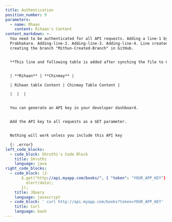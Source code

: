 ```yaml
---
title: Authentication
position_number: 9
parameters:
  - name: Rhaan
    content: Rihaan's Content
content_markdown: >-
  You need to be authenticated for all API requests. Adding a line-1 by Mithun
  Prabhakara. Adding-line-2. Adding-line-3. Adding-line-4. Line created after
  creating the branch "Mithun-Created-Branch" in GitHub.


  **This line and following table is added after synching the file to GitHub.**


  | **Rihaan** | **Chinmay** |

  | Rihaan table Content | Chinmay Table Content |

  |  |  |


  You can generate an API key in your developer dashboard.


  Add the API key to all requests as a GET parameter.


  Nothing will work unless you include this API key

  {: .error}
left_code_blocks:
  - code_block: Shruthi's Code Block
    title: Shruthi
    language: java
right_code_blocks:
  - code_block: |2-
       $.get("http://api.myapp.com/books/", { "token": "YOUR_APP_KEY"}, function(data) {
         alert(data);
       });
    title: JQuery
    language: javascript
  - code_block: ' curl http://api.myapp.com/books?token=YOUR_APP_KEY'
    title: Curl
    language: bash
---
```

